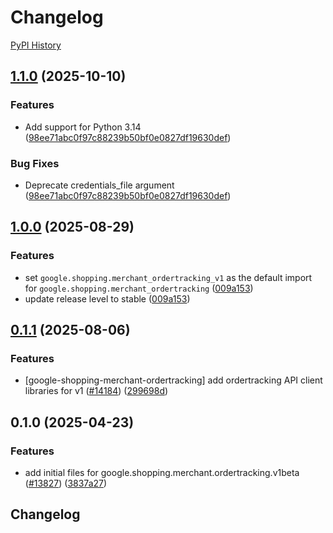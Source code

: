 # Changelog

[PyPI History][1]

[1]: https://pypi.org/project/google-shopping-merchant-ordertracking/#history

## [1.1.0](https://github.com/googleapis/google-cloud-python/compare/google-shopping-merchant-ordertracking-v1.0.0...google-shopping-merchant-ordertracking-v1.1.0) (2025-10-10)


### Features

* Add support for Python 3.14  ([98ee71abc0f97c88239b50bf0e0827df19630def](https://github.com/googleapis/google-cloud-python/commit/98ee71abc0f97c88239b50bf0e0827df19630def))


### Bug Fixes

* Deprecate credentials_file argument  ([98ee71abc0f97c88239b50bf0e0827df19630def](https://github.com/googleapis/google-cloud-python/commit/98ee71abc0f97c88239b50bf0e0827df19630def))

## [1.0.0](https://github.com/googleapis/google-cloud-python/compare/google-shopping-merchant-ordertracking-v0.1.1...google-shopping-merchant-ordertracking-v1.0.0) (2025-08-29)


### Features

* set `google.shopping.merchant_ordertracking_v1` as the default import for `google.shopping.merchant_ordertracking` ([009a153](https://github.com/googleapis/google-cloud-python/commit/009a1532f5e30a9d34c2eca4f8b602a1f44f4938))
* update release level to stable ([009a153](https://github.com/googleapis/google-cloud-python/commit/009a1532f5e30a9d34c2eca4f8b602a1f44f4938))

## [0.1.1](https://github.com/googleapis/google-cloud-python/compare/google-shopping-merchant-ordertracking-v0.1.0...google-shopping-merchant-ordertracking-v0.1.1) (2025-08-06)


### Features

* [google-shopping-merchant-ordertracking] add ordertracking API client libraries for v1 ([#14184](https://github.com/googleapis/google-cloud-python/issues/14184)) ([299698d](https://github.com/googleapis/google-cloud-python/commit/299698dad6cbc7b278c13361ec991ac071ac5451))

## 0.1.0 (2025-04-23)


### Features

* add initial files for google.shopping.merchant.ordertracking.v1beta ([#13827](https://github.com/googleapis/google-cloud-python/issues/13827)) ([3837a27](https://github.com/googleapis/google-cloud-python/commit/3837a27c9bb1981fd7c2d8268d0bf16abf6e5b5d))

## Changelog
